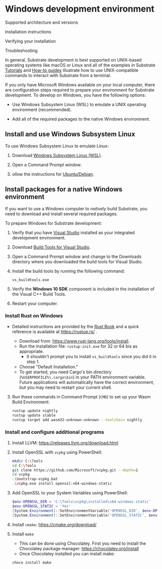 # Windows development environment

Supported architecture and versions 

Installation instructions

Verifying your installation

Troubleshooting

In general, Substrate development is best supported on UNIX-based operating systems like macOS or Linux and all of the examples in Substrate [Tutorials](../tutorials) and [How-to guides](../reference/how-to-guides) illustrate how to use UNIX-compatible commands to interact with Substrate from a terminal. 

If you only have Microsoft Windows available on your local computer, there are configuration steps required to prepare your environment for Substrate development.
To develop on Windows, you have the following options:

* Use Windows Subsystem Linux (WSL) to emulate a UNIX operating environment (recommended).

* Add all of the required packages to the native Windows environment.

## Install and use Windows Subsystem Linux

To use Windows Subsystem Linux to emulate Linux:

1. Download [Windows Subsystem Linux (WSL)](https://docs.microsoft.com/en-us/windows/wsl/install-win10).

1. Open a Command Prompt window.

1. ollow the instructions for [Ubuntu/Debian](../installation#ubuntudebian).

## Install packages for a native Windows environment

If you want to use a Windows computer to _natively_ build Substrate, you need to download and install several required packages.

To prepare Windows for Substrate development:

1. Verify that you have [Visual Studio]() installed as your integrated development environment.

1. Download [Build Tools for Visual Studio](https://aka.ms/buildtools).

1. Open a Command Prompt window and change to the Downloads directory where you downloaded the build tools for Visual Studio.

1. Install the build tools by running the following command:

    ```dos
    vs_buildtools.exe
    ```

1. Verify the **Windows 10 SDK** component is included in the installation of the Visual C++ Build Tools.

1. Restart your computer.

### Install Rust on Windows

   - Detailed instructions are provided by the
     [Rust Book](https://doc.rust-lang.org/book/ch01-01-installation.html#installing-rustup-on-windows)
     and a quick reference is available at <https://rustup.rs/> .

     - Download from: https://www.rust-lang.org/tools/install.
     - Run the installation file: `rustup-init.exe` for 32 or 64 bis as appropriate.
       - It shouldn't prompt you to install `vs_buildtools` since you did it in step 1.
     - Choose "Default Installation."
     - To get started, you need Cargo's bin directory (`%USERPROFILE%\.cargo\bin`) in your PATH
       environment variable. Future applications will automatically have the correct environment,
       but you may need to restart your current shell.

3. Run these commands in Command Prompt (`CMD`) to set up your Wasm Build Environment:

   ```bash
   rustup update nightly
   rustup update stable
   rustup target add wasm32-unknown-unknown --toolchain nightly
   ```

### Install and configure additional programs

1. Install LLVM: https://releases.llvm.org/download.html

1. Install OpenSSL with `vcpkg` using PowerShell:

   ```bash
   mkdir C:\Tools
   cd C:\Tools
   git clone https://github.com/Microsoft/vcpkg.git --depth=1
   cd vcpkg
   .\bootstrap-vcpkg.bat
   .\vcpkg.exe install openssl:x64-windows-static
   ```

1. Add OpenSSL to your System Variables using PowerShell:

   ```powershell
   $env:OPENSSL_DIR = 'C:\Tools\vcpkg\installed\x64-windows-static'
   $env:OPENSSL_STATIC = 'Yes'
   [System.Environment]::SetEnvironmentVariable('OPENSSL_DIR', $env:OPENSSL_DIR, [System.EnvironmentVariableTarget]::User)
   [System.Environment]::SetEnvironmentVariable('OPENSSL_STATIC', $env:OPENSSL_STATIC, [System.EnvironmentVariableTarget]::User)
   ```

1. Install `cmake`: https://cmake.org/download/

1. Install `make`

   - This can be done using Chocolatey. First you need to install the Chocolatey package manager: https://chocolatey.org/install
   - Once Chocolatey installed you can install make:

   ```
   choco install make
   ```